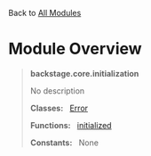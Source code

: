 Back to [All Modules](https://github.com/pyrustic/backstage/blob/master/docs/modules/README.md#readme)

# Module Overview

> **backstage.core.initialization**
> 
> No description
>
> **Classes:** &nbsp; [Error](https://github.com/pyrustic/backstage/blob/master/docs/modules/content/backstage.core.initialization/content/classes/Error.md#class-error)
>
> **Functions:** &nbsp; [initialized](https://github.com/pyrustic/backstage/blob/master/docs/modules/content/backstage.core.initialization/content/functions.md#initialized)
>
> **Constants:** &nbsp; None
